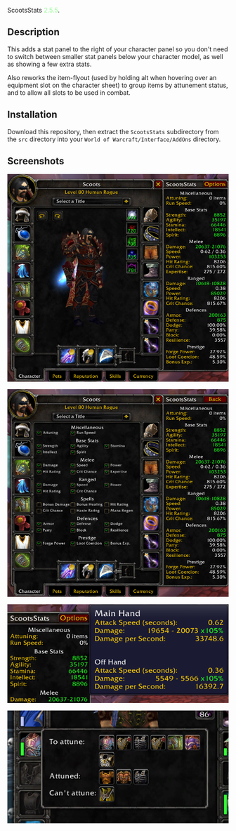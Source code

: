 ScootsStats <span style="color: #98fb98">2.5.5</span>.

## Description ##

This adds a stat panel to the right of your character panel so you don't need to switch between smaller stat panels below your character model, as well as showing a few extra stats.

Also reworks the item-flyout (used by holding alt when hovering over an equipment slot on the character sheet) to group items by attunement status, and to allow all slots to be used in combat.

## Installation ##

Download this repository, then extract the `ScootsStats` subdirectory from the `src` directory into your `World of Warcraft/Interface/AddOns` directory.

## Screenshots ##

![Screenshot of stat panel](./img/v2-stats.png)

![Screenshot of options panel](./img/v2-options.png)

![Screenshot of tooltip](./img/v2-tooltip.png)

![Screenshot of flyout](./img/v2-flyout.png)